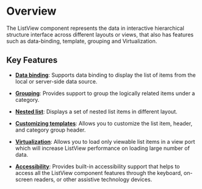 # Overview

The ListView component represents the data in interactive hierarchical structure interface across different layouts or views,
that also has features such as data-binding, template, grouping and Virtualization.

## Key Features

* **[Data binding](./data-binding)**: Supports data binding to display the list of items from the local or server-side data source.

* **[Grouping](./grouping)**: Provides support to group the logically related items under a category.

* **[Nested list](./nested-list)**:  Displays a set of nested list items in different layout.

* **[Customizing templates](./customizing-templates)**: Allows you to customize the list item, header, and category group header.

* **[Virtualization](./virtualization)**: Allows you to load only viewable list items in a view port which
will increase ListView performance on loading large number of data.

* **[Accessibility](./accessibility)**: Provides built-in accessibility support that helps to access all the ListView component
features through the keyboard, on-screen readers, or other assistive technology devices.

